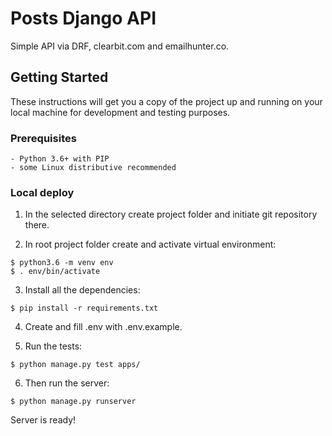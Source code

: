 # Posts Django API
Simple API via DRF, clearbit.com and emailhunter.co.


## Getting Started

These instructions will get you a copy of the project up and running on your local machine for development and testing purposes.

### Prerequisites

```
- Python 3.6+ with PIP
- some Linux distributive recommended
```

### Local deploy

1) In the selected directory create project folder and initiate git repository there.

2) In root project folder create and activate virtual environment:

```
$ python3.6 -m venv env
$ . env/bin/activate
```

3) Install all the dependencies:

```
$ pip install -r requirements.txt
```

4) Create and fill .env with .env.example.


5) Run the tests:

```
$ python manage.py test apps/
```


6) Then run the server:

```
$ python manage.py runserver
```

 Server is ready!
 